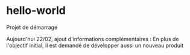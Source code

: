 # hello-world
Projet de démarrage

Aujourd'hui 22/02, ajout d'informations complémentaires : En plus de l'objectif initial, il est demandé de développer aussi un nouveau produit
